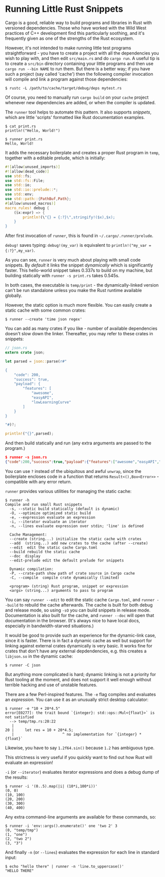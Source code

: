 # Running Little Rust Snippets

Cargo is a good, reliable way to build programs and libraries in Rust with versioned dependencies.
Those who have worked with the Wild West practices of C++ development find this particularly soothing,
and it's frequently given as one of the strengths of the Rust ecosystem.

However, it's not intended to make running little test programs straightforward - you have to
create a project with all the dependencies you wish to play with, and then edit `src/main.rs` and
do `cargo run`. A useful tip is to create a `src/bin` directory containing your little programs
and then use `cargo run --bin NAME` to run them. But there is a better way; if you have such
a project (say called 'cache') then the following compiler invocation will compile and link
a program against those dependencies:

```
$ rustc -L /path/to/cache/target/debug/deps mytest.rs
```
Of course, you need to manually run `cargo build` on your `cache` project whenever new dependencies
are added, or when the compiler is updated.

The `runner` tool helps to automate this pattern. It also supports _snippets_, which
are little 'scripts' formatted like Rust documentation examples.

```
$ cat print.rs
println!("Hello, World!")

$ runner print.rs
Hello, World!
```
It adds the necessary boilerplate and creates a proper Rust program in `temp`,
together with a editable prelude, which is initially:

```rust
#![allow(unused_imports)]
#![allow(dead_code)]
use std::fs;
use std::fs::File;
use std::io;
use std::io::prelude::*;
use std::env;
use std::path::{PathBuf,Path};
#[allow(unused_macros)]
macro_rules! debug {
    ($x:expr) => {
        println!(\"{} = {:?}\",stringify!($x),$x);
    }
}
```

After first invocation of `runner`, this is found in `~/.cargo/.runner/prelude`.

`debug!` saves typing: `debug!(my_var)` is equivalent to `println!("my_var = {:?}",my_var)`.

As you can see, `runner` is very much about playing with small code snippets. By
_default_ it links the snippet _dynamically_ which is significantly faster. This
hello-world snippet takes 0.337s to build on my machine, but building statically with
`runner -s print.rs` takes 0.545s.

In both cases, the executable is `temp/print` - the dynamically-linked version can't
be run standalone unless you make the Rust runtime available globally.

However, the static option is much more flexible. You can easily create a static
cache with some common crates:

```
$ runner --create 'time json regex'
```

You can add as many crates if you like - number of available dependencies doesn't
slow down the linker. Thereafter, you may refer to these crates in snippets:

```rust
// json.rs
extern crate json;

let parsed = json::parse(r#"

{
    "code": 200,
    "success": true,
    "payload": {
        "features": [
            "awesome",
            "easyAPI",
            "lowLearningCurve"
        ]
    }
}

"#)?;

println!("{}",parsed);
```

And then build statically and run (any extra arguments are passed to the program.)

```json
$ runner -s json.rs
{"code":200,"success":true,"payload":{"features":["awesome","easyAPI","lowLearningCurve"]}}
```
You can use `?` instead of the ubiquitous and awful `unwrap`, since the boilerplate
encloses code in a function that returns `Result<(),Box<Error>>` - compatible with
any error return.

`runner` provides various utilities for managing the static cache:

```
$ runner -h
Compile and run small Rust snippets
  -s, --static build statically (default is dynamic)
  -O, --optimize optimized static build
  -e, --expression evaluate an expression
  -i, --iterator evaluate an iterator
  -n, --lines evaluate expression over stdin; 'line' is defined

  Cache Management:
  --create (string...) initialize the static cache with crates
  --add  (string...) add new crates to the cache (after --create)
  --edit  edit the static cache Cargo.toml
  --build rebuild the static cache
  --doc  display
  --edit-prelude edit the default prelude for snippets

  Dynamic compilation:
  -P, --crate-path show path of crate source in Cargo cache
  -C, --compile  compile crate dynamically (limited)

  <program> (string) Rust program, snippet or expression
  <args> (string...) arguments to pass to program

```

You can say `runner --edit` to edit the static cache `Cargo.toml`, and `runner --build` to
rebuild the cache afterwards. The cache is built for both debug and release mode,
so using `-sO` you can build snippets in release mode. Documentation is also built
for the cache, and `runner --doc` will open that documentation in the browser. (It's
always nice to have local docs, especially in bandwidth-starved situations.)

It would be good to provide such an experience for the dynamic-link case, since
it is faster. There is in fact a dynamic cache as well but support for linking
against external crates dynamically is very basic. It works fine for crates that
don't have any external depdendencies, e.g. this creates a `libjson.so` in the
dynamic cache:

```
$ runner -C json
```

But anything more complicated is hard;  dynamic linking is not a priority for
Rust tooling at the moment, and does not support it well enough without terrible
hacking and use of unstable features.

There are a few Perl-inspired features. The `-e` flag compiles and evaluates an
_expression_.  You can use it as an unusually strict desktop calculator:

```
$ runner -e "10 + 20*4.5"
error[E0277]: the trait bound `{integer}: std::ops::Mul<{float}>` is not satisfied
  --> temp/tmp.rs:20:22
   |
20 |     let res = 10 + 20*4.5;
   |                      ^ no implementation for `{integer} * {float}`
```

Likewise, you have to say `1.2f64.sin()` because `1.2` has ambiguous type.

This strictness is very useful if you quickly want to find out how Rust
will evaluate an expression!

`-i` (or `--iterator`) evaluates iterator expressions and does a debug
dump of the results:

```
$ runner -i '(0..5).map(|i| (10*i,100*i))'
(0, 0)
(10, 100)
(20, 200)
(30, 300)
(40, 400)
```

Any extra command-line arguments are available for these commands, so:

```
$ runner -i 'env::args().enumerate()' one 'two 2' 3
(0, "temp/tmp")
(1, "one")
(2, "two 2")
(3, "3")
```

And finally `-n` (or `--lines`) evaluates the expression for each line in
standard input:

```
$ echo "hello there" | runner -n 'line.to_uppercase()'
"HELLO THERE"
```





